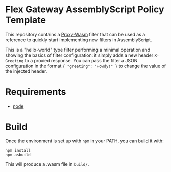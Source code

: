 Flex Gateway AssemblyScript Policy Template
===============================

This repository contains a [Proxy-Wasm](https://github.com/proxy-wasm/spec)
filter that can be used as a reference to quickly start implementing new
filters in AssemblyScript.

This is a "hello-world" type filter performing a minimal operation and showing
the basics of filter configuration: it simply adds a new header `X-Greeting`
to a proxied response. You can pass the filter a JSON configuration in the
format `{ "greeting": "Howdy!" }` to change the value of the injected
header.

Requirements
============

* [node](https://nodejs.org)

Build
=====

Once the environment is set up with `npm` in your PATH,
you can build it with:

```
npm install
npm asbuild
```

This will produce a .wasm file in `build/`.